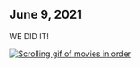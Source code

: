 ## June 9, 2021

WE DID IT!

[![Scrolling gif of movies in order]({https://i.imgur.com/qVWfXd8.mp4})]({https://i.imgur.com/qVWfXd8.mp4} "Demo View")
